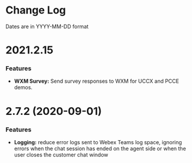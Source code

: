 # Change Log

Dates are in YYYY-MM-DD format


# 2021.2.15

### Features

* **WXM Survey:** Send survey responses to WXM for UCCX and PCCE demos.


# 2.7.2 (2020-09-01)

### Features

* **Logging:** reduce error logs sent to Webex Teams log space, ignoring errors
when the chat session has ended on the agent side or when the user closes the
customer chat window